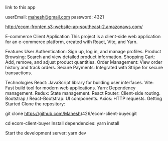 link to this app 

userEmail: mahesh@gmail.com
password: 4321

http://ecom-fronten.s3-website-ap-southeast-2.amazonaws.com/

E-commerce Client Application
This project is a client-side web application for an e-commerce platform, created with React, Vite, and Yarn.

Features
User Authentication: Sign up, log in, and manage profiles.
Product Browsing: Search and view detailed product information.
Shopping Cart: Add, remove, and adjust product quantities.
Order Management: View order history and track orders.
Secure Payments: Integrated with Stripe for secure transactions.


Technologies
React: JavaScript library for building user interfaces.
Vite: Fast build tool for modern web applications.
Yarn: Dependency management.
Redux: State management.
React Router: Client-side routing.
Bootstrap / React-Bootstrap: UI components.
Axios: HTTP requests.
Getting Started
Clone the repository:

git clone https://github.com/Mahesh)426/ecom-client-buyer.git

cd ecom-client-buyer
Install dependencies:
yarn install

Start the development server:
yarn dev
